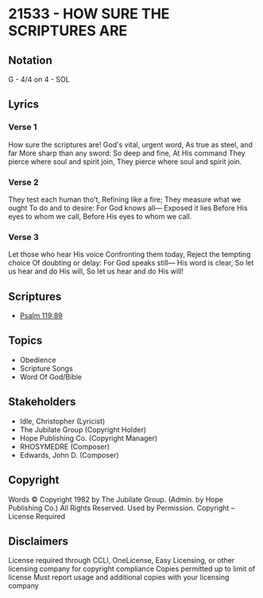 # 21533 - HOW SURE THE SCRIPTURES ARE

## Notation

G - 4/4 on 4 - SOL

## Lyrics

### Verse 1

How sure the scriptures are! God's vital, urgent word, As true as steel, and far More sharp than any sword: So deep and fine, At His command They pierce where soul and spirit join, They pierce where soul and spirit join.

### Verse 2

They test each human tho't, Refining like a fire; They measure what we ought To do and to desire: For God knows all— Exposed it lies Before His eyes to whom we call, Before His eyes to whom we call.

### Verse 3

Let those who hear His voice Confronting them today, Reject the tempting choice Of doubting or delay: For God speaks still— His word is clear, So let us hear and do His will, So let us hear and do His will!



## Scriptures

- [Psalm 119:89](https://www.biblegateway.com/passage/?search=Psalm%20119%3A89)

## Topics

- Obedience
- Scripture Songs
- Word Of God/Bible

## Stakeholders

- Idle, Christopher (Lyricist)
- The Jubilate Group (Copyright Holder)
- Hope Publishing Co. (Copyright Manager)
- RHOSYMEDRE (Composer)
- Edwards, John D.   (Composer)

## Copyright

Words © Copyright 1982 by The Jubilate Group.
(Admin. by Hope Publishing Co.)
All Rights Reserved. Used by Permission.
Copyright – License Required

## Disclaimers

License required through CCLI, OneLicense, Easy Licensing, or other licensing company for copyright compliance
Copies permitted up to limit of license 
Must report usage and additional copies with your licensing company


